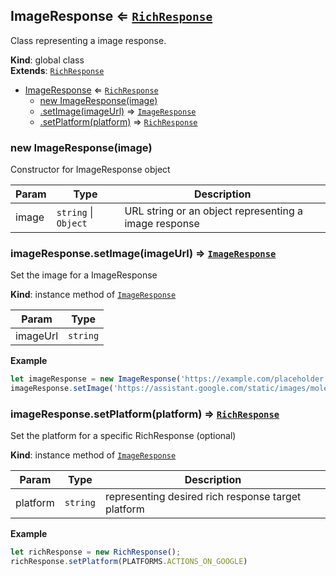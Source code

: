 <a name="ImageResponse"></a>

## ImageResponse ⇐ [<code>RichResponse</code>](#RichResponse)
Class representing a image response.

**Kind**: global class  
**Extends**: [<code>RichResponse</code>](#RichResponse)  

* [ImageResponse](#ImageResponse) ⇐ [<code>RichResponse</code>](#RichResponse)
    * [new ImageResponse(image)](#new_ImageResponse_new)
    * [.setImage(imageUrl)](#ImageResponse+setImage) ⇒ [<code>ImageResponse</code>](#ImageResponse)
    * [.setPlatform(platform)](#RichResponse+setPlatform) ⇒ [<code>RichResponse</code>](#RichResponse)

<a name="new_ImageResponse_new"></a>

### new ImageResponse(image)
Constructor for ImageResponse object


| Param | Type | Description |
| --- | --- | --- |
| image | <code>string</code> \| <code>Object</code> | URL string or an object representing a image response |

<a name="ImageResponse+setImage"></a>

### imageResponse.setImage(imageUrl) ⇒ [<code>ImageResponse</code>](#ImageResponse)
Set the image for a ImageResponse

**Kind**: instance method of [<code>ImageResponse</code>](#ImageResponse)  

| Param | Type |
| --- | --- |
| imageUrl | <code>string</code> | 

**Example**  
```js
let imageResponse = new ImageResponse('https://example.com/placeholder.png');
imageResponse.setImage('https://assistant.google.com/static/images/molecule/Molecule-Formation-stop.png');
```
<a name="RichResponse+setPlatform"></a>

### imageResponse.setPlatform(platform) ⇒ [<code>RichResponse</code>](#RichResponse)
Set the platform for a specific RichResponse (optional)

**Kind**: instance method of [<code>ImageResponse</code>](#ImageResponse)  

| Param | Type | Description |
| --- | --- | --- |
| platform | <code>string</code> | representing desired rich response target platform |

**Example**  
```js
let richResponse = new RichResponse();
richResponse.setPlatform(PLATFORMS.ACTIONS_ON_GOOGLE)
```
